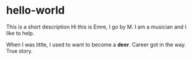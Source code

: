 # hello-world
This is a short description
Hi this is Emre, I go by M. I am a musician and I like to help.

When I was little, I used to want to become a **deer**. Career got in the way. True story.
